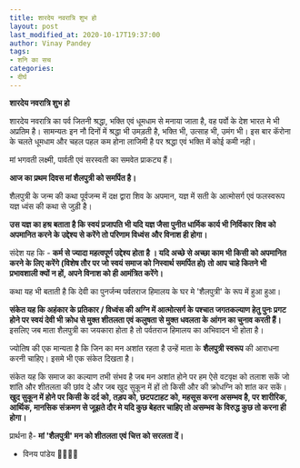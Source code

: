 ```yaml
---
title: शारदेय नवरात्रि शुभ हो
layout: post
last_modified_at: 2020-10-17T19:37:00
author: Vinay Pandey
tags:
- शनि का सच
categories:
- दीर्घ
---
```

**शारदेय नवरात्रि शुभ हो**

शारदेय नवरात्रि का पर्व जितनी श्रद्धा, भक्ति एवं धूमधाम से मनाया जाता है, वह पर्वो के देश भारत मे भी अप्रतिम है। सामन्यतः इन नौ दिनों में श्रद्धा भी उमड़ती है, भक्ति भी, उत्साह भी, उमंग भी। इस बार कॅरोना के चलते धूमधाम और चहल पहल कम होना लाजिमी है  पर श्रद्धा एवं भक्ति में कोई कमी नही। 

मां भगवती लक्ष्मी, पार्वती एवं सरस्वती का समवेत प्राकट्य हैं। 

**आज का प्रथम दिवस मां शैलपुत्री को समर्पित है।**

शैलपुत्री के जन्म की कथा पूर्वजन्म में दक्ष द्वारा शिव के अपमान, यज्ञ में सती के आत्मोसर्ग एवं फलस्वरूप यज्ञ ध्वंस की कथा से जुड़ी है। 

**उस यज्ञ का हश्र बताता है कि स्वयं प्रजापति भी यदि यज्ञ जैसा पुनीत धार्मिक कार्य भी निर्विकार शिव को अपमानित करने के उद्देश्य से करेंगे तो परिणाम विध्वंस और विनाश ही होगा।** 

संदेश यह कि - 
**कर्म से ज्यादा महत्वपूर्ण उद्देश्य होता है । यदि अच्छे से अच्छा काम भी किसी को अपमानित करने के लिए करेंगे (विशेष तौर पर जो स्वयं समाज को निस्वार्थ समर्पित हो) तो आप चाहे कितने भी प्रभावशाली क्यों न हों, अपने  विनाश को ही आमंत्रित करेंगे।**

कथा यह भी बताती है कि देवी का पुनर्जन्म पर्वतराज हिमालय के घर मे 'शैलपुत्री' के रूप में हुआ हुआ। 

**संकेत यह कि अहंकार के प्रतिकार / विध्वंस की अग्नि में आत्मोत्सर्ग के पश्चात जगतकल्याण हेतु पुनः प्रगट होने पर स्वयं देवी भी क्रोध से मुक्त शीतलता एवं कलुषता से मुक्त धवलता  के आंगन का चुनाव करती हैं।** इसलिए जब माता शैलपुत्री का जयकारा होता है तो पर्वतराज हिमालय का अभिवादन भी होता है।

 ज्योतिष की एक मान्यता है कि  जिन का मन अशांत रहता है उन्हें माता के **शैलपुत्री स्वरूप** की आराधना करनी चाहिए। इसमे भी एक संकेत दिखता है।

संकेत यह कि समाज का कल्याण तभी संभव है जब मन अशांत होने पर हम ऐसे वटवृक्ष को तलाश सकें जो शांति और शीतलता की छांव दे और जब खुद सुकून में हों तो किसी और की क्रोधग्नि को शांत कर सकें।  **खुद सुकून में होने पर  किसी के दर्द को, तड़प को, छटपटाहट को, महसूस करना असम्भव है, पर शारीरिक, आर्थिक, मानसिक संक्रमण से जूझते दौर मे यदि कुछ बेहतर चाहिए तो असम्भव के विरुद्ध कुछ तो करना ही होगा।**  

प्रार्थना है-
**मां 'शैलपुत्री' मन को शीतलता एवं चित्त को सरलता दें।**

- विनय पांडेय
🙏🌷🌷🙏


